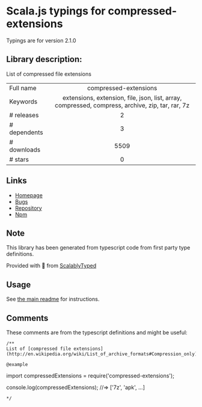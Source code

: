 
# Scala.js typings for compressed-extensions

Typings are for version 2.1.0

## Library description:
List of compressed file extensions

|                    |                 |
| ------------------ | :-------------: |
| Full name          | compressed-extensions |
| Keywords           | extensions, extension, file, json, list, array, compressed, compress, archive, zip, tar, rar, 7z |
| # releases         | 2 |
| # dependents       | 3 |
| # downloads        | 5509 |
| # stars            | 0 |

## Links
- [Homepage](https://github.com/sindresorhus/compressed-extensions#readme)
- [Bugs](https://github.com/sindresorhus/compressed-extensions/issues)
- [Repository](https://github.com/sindresorhus/compressed-extensions)
- [Npm](https://www.npmjs.com/package/compressed-extensions)
    


## Note
This library has been generated from typescript code from first party type definitions.

Provided with :purple_heart: from [ScalablyTyped](https://github.com/oyvindberg/ScalablyTyped)

## Usage
See [the main readme](../../readme.md) for instructions.

## Comments

These comments are from the typescript definitions and might be useful:
```
/**
List of [compressed file extensions](http://en.wikipedia.org/wiki/List_of_archive_formats#Compression_only).

@example
```
import compressedExtensions = require('compressed-extensions');

console.log(compressedExtensions);
//=> ['7z', 'apk', …]
```
*/

```

